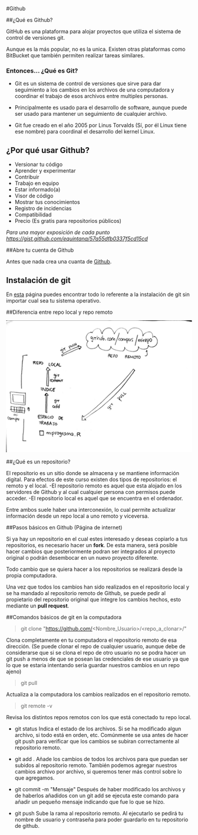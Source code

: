 #Github

##¿Qué es Github?

GitHub es una plataforma para alojar proyectos que utiliza el sistema de control de versiones git.

Aunque es la más popular, no es la unica. Existen otras plataformas como BitBucket que también permiten realizar tareas similares.

### Entonces... ¿Qué es Git?

* Git es un sistema de control de versiones que sirve para dar seguimiento a los cambios en los archivos de una computadora y coordinar el trabajo de esos archivos entre multiples personas. 

* Principalmente es usado para el desarrollo de software, aunque puede ser usado para mantener un seguimiento de cualquier archivo.

* Git fue creado en el año 2005 por Linus Torvalds (Sí, por él Linux tiene ese nombre) para coordinal el desarrollo del kernel Linux.

## ¿Por qué usar Github?

* Versionar tu código
* Aprender y experimentar
* Contribuir
* Trabajo en equipo
* Estar informado(a)
* Visor de código
* Mostrar tus conocimientos
* Registro de incidencias
* Compatibilidad
* Precio (Es gratis para repositorios públicos)

*Para una mayor exposición de cada punto https://gist.github.com/equintana/57a55dfb0337f5cd15cd*

##Abre tu cuenta de Github

Antes que nada crea una cuanta de [Github](https://github.com/).

## Instalación de git

En [esta](https://git-scm.com/downloads) página puedes encontrar todo lo referente a la instalación de git sin importar cual sea tu sistema operativo.  


##Diferencia entre repo local y repo remoto

![Repositorios: remoto y local](git_repos.jpeg)

##¿Qué es un repositorio?

El repositorio es un sitio donde se almacena y se mantiene información digital. Para efectos de este curso existen dos tipos de repositorios: el remoto y el local.
-El repositorio remoto es aquel que esta alojado en los servidores de Github y al cual cualquier persona con permisos puede acceder. 
-El repositorio local es aquel que se encuentra en el ordenador.

Entre ambos suele haber una interconexión, lo cual permite actualizar información desde un repo local a uno remoto y viceversa. 

##Pasos básicos en Github (Página de internet)

Si ya hay un repositorio en el cual estes interesado y deseas copiarlo a tus repositorios, es necesario hacer un **fork**. De esta manera, será posible hacer cambios que posteriormente podran ser integrados al proyecto original o podrán desembocar en un nuevo proyecto diferente. 

Todo cambio que se quiera hacer a los repositorios se realizará desde la propia computadora.

Una vez que todos los cambios han sido realizados en el repositorio local y se ha mandado al repositorio remoto de Github, se puede pedir al propietario del repositorio original que integre los cambios hechos, esto mediante un **pull request**.

##Comandos básicos de git en la computadora

> git clone "https://github.com/<Nombre_Usuario>/<repo_a_clonar>/"

Clona completamente en tu computadora el repositorio remoto de esa dirección. (Se puede clonar el repo de cualquier usuario, aunque debe de considerarse que si se clona el repo de otro usuario no se podra hacer un git push a menos de que se posean las credenciales de ese usuario ya que lo que se estaria intentando sería guardar nuestros cambios en un repo ajeno)

> git pull

Actualiza a la computadora los cambios realizados en el repositorio remoto.

> git remote -v

Revisa los distintos repos remotos con los que está conectado tu repo local.

- git status
Indica el estado de los archivos. Si se ha modificado algun archivo, si todo está en orden, etc. Comúnmente se usa antes de hacer git push para verificar que los cambios se subiran correctamente al repositorio remoto.  

- git add .
Añade los cambios de todos los archivos para que puedan ser subidos al repositorio remoto. También podemos agregar nuestros cambios archivo por archivo, si queremos tener más control sobre lo que agregamos.

- git commit -m "Mensaje"
Después de haber modificado los archivos y de haberlos añadidos con un git add se ejecuta este comando para añadir un pequeño mensaje indicando que fue lo que se hizo.   

- git push
Sube la rama al repositorio remoto. Al ejecutarlo se pedirá tu nombre de usuario y contraseña para poder guardarlo en tu repositorio de github.

